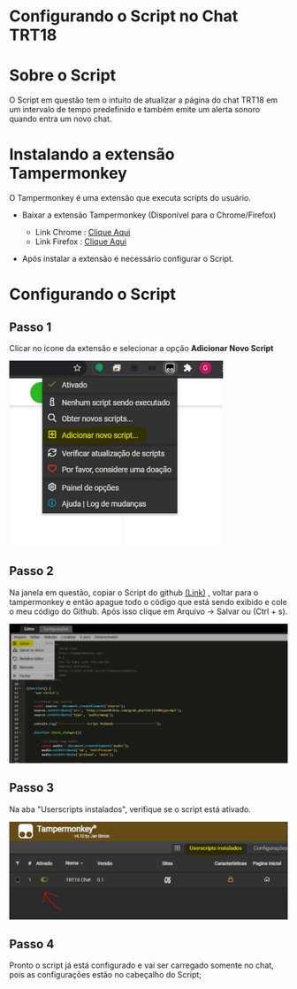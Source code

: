 # Configurando o Script no Chat TRT18

# Sobre o Script

O Script em questão tem o intuito de atualizar a página do chat TRT18 em um intervalo de tempo predefinido e também emite um alerta sonoro quando entra um novo chat.

# Instalando a extensão Tampermonkey

O Tampermonkey é uma extensão que executa scripts do usuário.

- Baixar a extensão Tampermonkey (Disponível para o Chrome/Firefox)
    - Link Chrome : [Clique Aqui](https://chrome.google.com/webstore/detail/tampermonkey/dhdgffkkebhmkfjojejmpbldmpobfkfo?hl=pt-BR)
    - Link Firefox : [Clique Aqui](https://addons.mozilla.org/pt-BR/firefox/addon/tampermonkey/)

- Após instalar a extensão é necessário configurar o Script.

# Configurando o Script

## Passo 1

Clicar no ícone da extensão e selecionar a opção **Adicionar Novo Script**

![](/img/passo_1.png)

## Passo 2

Na janela em questão, copiar o Script do github [(Link)](https://github.com/gabrielgoliveira/correcao-chat-TRT18/blob/master/up-chat-trt18.js) , voltar para o tampermonkey e então apague todo o código que está sendo exibido e cole o meu código do Github. Após isso clique em Arquivo → Salvar ou (Ctrl + s).

![](/img/passo_2.png)

## Passo 3

Na aba "Userscripts instalados", verifique se o script está ativado.

![](/img/passo_3.png)

## Passo 4

Pronto o script já está configurado e vai ser carregado somente no chat, pois as configurações estão no cabeçalho do Script;